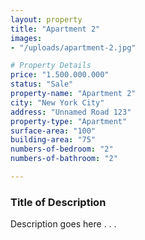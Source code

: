```yaml
---
layout: property
title: "Apartment 2"
images:
- "/uploads/apartment-2.jpg"

# Property Details
price: "1.500.000.000"
status: "Sale"
property-name: "Apartment 2"
city: "New York City"
address: "Unnamed Road 123"
property-type: "Apartment"
surface-area: "100"
building-area: "75"
numbers-of-bedroom: "2"
numbers-of-bathroom: "2"

---
```


### Title of Description

Description goes here . . .